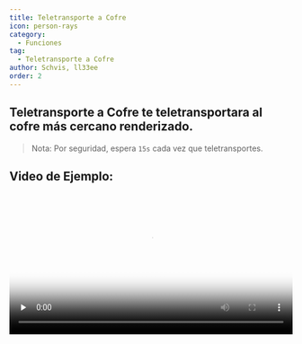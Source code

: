 ```yaml
---
title: Teletransporte a Cofre
icon: person-rays
category:
  - Funciones
tag:
  - Teletransporte a Cofre
author: Schvis, ll33ee
order: 2
---
```


## Teletransporte a Cofre te teletransportara al cofre más cercano renderizado.

> Nota: Por seguridad, espera `15s` cada vez que teletransportes.

## Video de Ejemplo:

<video controls preload="none" width="100%" poster="https://nextcloud.atruicardona.xyz/s/i4b27NoW8i4mNxn/preview"><source src="https://nextcloud.atruicardona.xyz/s/i4b27NoW8i4mNxn/download" type="video/mp4"></video>
